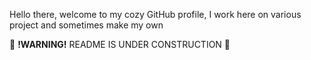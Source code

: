 Hello there, welcome to my cozy GitHub profile, I work here on various project
and sometimes make my own

🚧 **!WARNING!** README IS UNDER CONSTRUCTION 🚧
